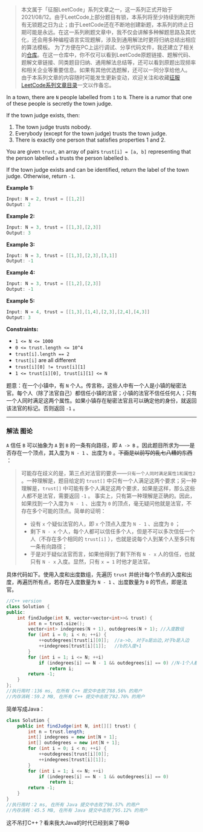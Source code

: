 > 本文属于「征服LeetCode」系列文章之一，这一系列正式开始于2021/08/12。由于LeetCode上部分题目有锁，本系列将至少持续到刷完所有无锁题之日为止；由于LeetCode还在不断地创建新题，本系列的终止日期可能是永远。在这一系列刷题文章中，我不仅会讲解多种解题思路及其优化，还会用多种编程语言实现题解，涉及到通用解法时更将归纳总结出相应的算法模板。
> <b></b>
> 为了方便在PC上运行调试、分享代码文件，我还建立了相关的[仓库](https://github.com/memcpy0/LeetCode-Conquest)。在这一仓库中，你不仅可以看到LeetCode原题链接、题解代码、题解文章链接、同类题目归纳、通用解法总结等，还可以看到原题出现频率和相关企业等重要信息。如果有其他优选题解，还可以一同分享给他人。
> <b></b>
> 由于本系列文章的内容随时可能发生更新变动，欢迎关注和收藏[征服LeetCode系列文章目录](https://memcpy0.blog.csdn.net/article/details/119656559)一文以作备忘。

In a town, there are `N` people labelled from `1` to `N`.  There is a rumor that one of these people is secretly the town judge.

If the town judge exists, then:
1. The town judge trusts nobody.
2.  Everybody (except for the town judge) trusts the town judge.
3. There is exactly one person that satisfies properties 1 and 2.

You are given `trust`, an array of pairs `trust[i] = [a, b]` representing that the person labelled `a` trusts the person labelled `b`.

If the town judge exists and can be identified, return the label of the town judge.  Otherwise, return `-1`.

 

**Example 1:**

```swift
Input: N = 2, trust = [[1,2]]
Output: 2
```

**Example 2:**

```swift
Input: N = 3, trust = [[1,3],[2,3]]
Output: 3
```

**Example 3:**

```swift
Input: N = 3, trust = [[1,3],[2,3],[3,1]]
Output: -1
```

**Example 4:**

```swift
Input: N = 3, trust = [[1,2],[2,3]]
Output: -1
```

**Example 5:**

```swift
Input: N = 4, trust = [[1,3],[1,4],[2,3],[2,4],[4,3]]
Output: 3
```

 

**Constraints:**
- `1 <= N <= 1000`
-  `0 <= trust.length <= 10^4`
-  `trust[i].length == 2`
 -   `trust[i]` are all different
 -  `trust[i][0] != trust[i][1]`
  -  `1 <= trust[i][0], trust[i][1] <= N`


题意：在一个小镇中，有 `N` 个人。传言称，这些人中有一个人是小镇的秘密法官。每个人（除了法官自己）都信任小镇的法官；小镇的法官不信任任何人；只有一个人同时满足这两个属性。如果小镇存在秘密法官且可以确定他的身份，就返回该法官的标记。否则返回 `-1` 。

---
### 解法 图论
`A` 信任 `B` 可以抽象为 `A` 到 `B` 的一条有向路径，即 `A -> B` 。因此题目所求为——是否存在一个顶点，其入度为 `N - 1` 、出度为 `0` 。~~下面是以前写的乱七八糟的东西~~ ：
> 可能存在歧义的是，第三点对法官的要求——`只有一个人同时满足属性1和属性2` 。一种理解是，题目给定的 `trust[]` 中只有一个人满足这两个要求；另一种理解是，`trust[]` 中可能有多个人满足这两个要求，如果是这样，那么这些人都不是法官，需要返回 `-1` 。
> <b></b>
> 事实上，只有第一种理解是正确的。因此，如果找到一个入度为 `N - 1` 、出度为 `0` 的顶点，毫无疑问他就是法官，不存在多个可能的顶点。简单的证明：
> - 设有 `x` 个疑似法官的人，即 `x` 个顶点入度为 `N - 1` 、出度为 `0` ；
> - 剩下 `N - x` 个人，每个人都可以信任多个人，但是不可以多次信任一个人（不存在多个相同的 `trust[i]` ），也就是说每个人到某个人至多只有一条有向路径；
> - 于是对于疑似法官而言，如果他得到了剩下所有 `N - x` 人的信任，也就只有 `N - x` 入度。显然，只有 `x = 1` 时他才是法官。

具体代码如下。使用入度和出度数组，先遍历 `trust` 并统计每个节点的入度和出度，再遍历所有点，若存在入度数量为 `N - 1` 、出度数量为 `0` 的节点，即是法官。
```cpp
//C++ version
class Solution {
public:
    int findJudge(int N, vector<vector<int>>& trust) { 
        int n = trust.size();
        vector<int> indegrees(N + 1), outdegrees(N + 1); //入度数组
        for (int i = 0; i < n; ++i) {
            ++outdegrees[trust[i][0]];  //a->b, 对于a是出边,对于b是入边
            ++indegrees[trust[i][1]];   //b的入度+1
        }
        for (int i = 1; i <= N; ++i) 
            if (indegrees[i] == N - 1 && outdegrees[i] == 0) //N-1个人都信任他,他不信任任何人
                return i;
        return -1;
    }
};
//执行用时：136 ms, 在所有 C++ 提交中击败了88.56% 的用户
//内存消耗：59.2 MB, 在所有 C++ 提交中击败了82.76% 的用户
```
简单写成Java：
```java
class Solution {
    public int findJudge(int N, int[][] trust) {
        int n = trust.length;
        int[] indegrees = new int[N + 1];
        int[] outdegrees = new int[N + 1];
        for (int i = 0; i < n; ++i) {
            ++outdegrees[trust[i][0]];
            ++indegrees[trust[i][1]];
        }
        for (int i = 1; i <= N; ++i) 
            if (indegrees[i] == N - 1 && outdegrees[i] == 0) 
                return i;
        return -1;
    }
}
//执行用时：2 ms, 在所有 Java 提交中击败了98.57% 的用户
//内存消耗：45.5 MB, 在所有 Java 提交中击败了95.12% 的用户
```
这不吊打C++？看来我大Java的时代已经到来了啊😄
